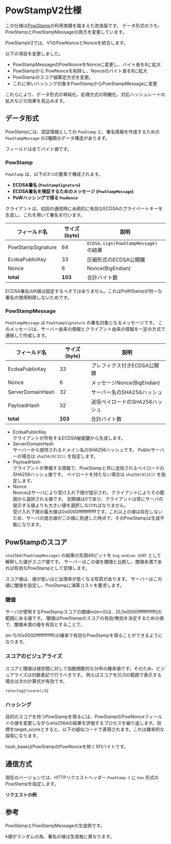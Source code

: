 # PowStampV2仕様

この仕様は[PowStamp](./powstamp.md)の利用実績を踏まえた改良版です。
データ形式のうち、PowStampとPowStampMessageの両方を変更しています。

PowStampV2では、V1のPowNonceとNonceを統合します。

以下の項目を変更しました。

- PowStampMessageのPowNonceをNonceに変更し、バイト長を8に拡大
- PowStampから.PowNonceを削除し、Nonceのバイト長を8に拡大
- PowStampのスコア値算定方式を変更。
- これに伴いハッシング対象をPowStampからPowStampMessageに変更


これらにより、データ形式の単純化、処理方式の明確化、対応ハッシュレートの拡大などの効果を見込みます。





## データ形式

PowStampには、認証情報としての `PowStamp` と、署名情報を作成するための `PowStampMessage` の2種類のデータ構造があります。

フィールドは全てバイト値です。

### PowStamp

`PowStamp` は、以下の3つの要素で構成されます。

- **ECDSA署名 (`PowStampSignature`)**
- **ECDSA署名を検証するためのメッセージ (`PowStampMessage`)**
- **PoWハッシングで得る `PowNonce`**

クライアントは、初回の通信時に永続的に有効なECDSAのプライベートキーを生成し、これを用いて署名を行います。

| フィールド名            | サイズ(byte) | 説明                                  |
|------------------|------------|---------------------------------|
| PowStampSignature | 64         | `ECDSA.sign(PowStampMessage)` の結果 |
| EcdsaPublicKey   | 33         | 圧縮形式のECDSA公開鍵                  |
| Nonce            | 6          | Nonce(BigEndian)                      |
| **total**        | **103**    | 合計バイト数                            |


ECDSA署名のK値は固定するべきではありません。これはPoWStampが同一な署名の使用制限しないためです。

### PowStampMessage

`PowStampMessage` は `PowStampSignature` の署名対象となるメッセージです。
このメッセージは、サーバー由来の情報とクライアント由来の情報を一定の方式で連結して作成します。

| フィールド名            | サイズ(byte) | 説明                                  |
|------------------|------------|---------------------------------|
| EcdsaPublicKey   | 33         | プレフィクス付きECDSA公開鍵                |
| Nonce            | 6          | メッセージNonce(BigEndian)                 |
| ServerDomainHash | 32         | サーバー名のSHA256ハッシュ               |
| PayloadHash      | 32         | 送信ペイロードのSHA256ハッシュ            |
| **total**        | **103**    | 合計バイト数                            |

- EcdsaPublicKey  
    クライアントが所有するECDSA秘密鍵から生成します。
- ServerDomainHash  
    サーバーから提供されるドメイン名のSHA256ハッシュです。
    Publicサーバーの場合は `sha256(0[32])` を指定します。
- PayloadHash  
    クライアントが準備する情報で、PowStampと共に送信されるペイロードのSHA256ハッシュ値です。
    ペイロードを持たない場合は `sha256(0[32])` を指定します。
- Nonce  
    Nonceはサーバにより受け入れ下限が提示され、クライアントによりその範囲から選択される値です。
    初期値は0であり、クライアントは常にサーバの提示する値よりも大きい値を選択しなければなりません。  
    受け入れ下限の最大値は0x0000ffffffffffffです。これ以上の値は存在しないため、サーバの提示値がこの値に到達した時点で、そのPowStampは生成不能になります。


## PowStampのスコア

`sha256d(PowStampMessage)` の結果の先頭48ビットを `big-endian UINT` として解釈した値がスコア値です。
サーバーはこの値を閾値と比較し、閾値未満であれば有効なPowStampとして受理します。

スコア値は、値が低いほど出現率が低くなる性質があります。
サーバーはこの値に閾値を設定し、PosStampに演算コストを要求します。

### 閾値

サーバが使用するPowStampスコアの閾値m(m>0)は、[0,0x0000ffffffffffff]の範囲にある値です。
閾値はPowStampのスコアの有効/無効を決定するための値で、閾値未満の値を有効とすることで、

(m-1)/(0x0000ffffffffffff)の確率で有効なPowStampを得ることができるようになります。

### スコアのビジュアライズ

スコアと閾値は値空間に対して指数関数的な分布の確率値です。そのため、ビジュアライズは対数表記で行うべきです。
例えばスコアを[0,1]の範囲で表示する場合は次の計算式が有効です。
```
rate=log2(score)/32
```


### ハッシング

目的のスコアを持つPowStampを得るには、PowStampのPowNonceフィールドの値を変更しながらsha256dの結果を評価するプロセスを繰り返します。目標をtarget_scoreとすると、以下の疑似コードで表現されます。これは確率的な探索になります。

hash_baseはPowStampのPowNonceを除く101バイトです。

<!-- ```
for i in range(0x0000ffffffffffff):
    pw=sha256(sha256(hash_base+struct.pack('>Q', i)))
    if unpack('>I', pw[0:4])[0]>target_score:
        return pw
``` -->







## 通信方式

現在のバージョンでは、HTTPリクエストヘッダー `PowStamp-2` に `hex` 形式のPowStampを指定します。

**リクエストの例**
<!-- ```
GET /status.php HTTP/1.1
User-Agent: python-requests/2.31.0
Accept-Encoding: gzip, deflate, br
Accept: */*
Connection: keep-alive
PowStamp-2: 1afe01c478b26b091e28568e921ba72fdfd253f0400deed94f482e9825113071034f8d917a1b18c2905dc68ad093188af3da4814f18998a751b0e291b38d4cb702cf751b15ce7de09d29aa612a48788b7ce576ba513a50c666404131d2988f57180000012b00000001
``` -->




## 参考

PowStampとPowStampMessageの生成例です。

k値がランダムの為、署名の値は生成毎に異なります。

<!-- ```
import os,sys
import hashlib
import struct
from libs.powstamp import PowStamp,PowStampMessage
from libs.ecdsa_utils import EcdsaSignner
pk = b'0'*32
nonce = 1
server_domain = "TEST"
payload = b"TEST"

es=EcdsaSignner(pk)
spubkey=EcdsaSignner.compressPubKey(es.public_key)
sdhash=None if server_domain is None else hashlib.sha256(server_domain.encode()).digest()
phash=None if payload is None else hashlib.sha256(payload).digest()

sm=PowStampMessage.create(
    spubkey,
    struct.pack('>I', nonce),
    sdhash,
    phash,
)
hash_base=es.sign(sm.message)+spubkey+struct.pack('>I',nonce)
pw=PowStamp(hash_base+struct.pack('>I', 0))


print("**PowStampMessage**")

print("EcdsaPublicKey",spubkey.hex())
print("Nonce",sm.nonce.hex())
print("ServerDomainHash",sdhash.hex())
print("PayloadHash",phash.hex())
print("Total",sm.message.hex())

print("**PowStamp**")
print("PowStampSignature",pw.powStampSignature.hex())
print("EcdsaPublicKey",pw.ecdsaPubkey.hex())
print("Nonce",pw.nonce.hex())
print("PowNonce",pw.powNonce.hex())
print("Total",pw.stamp.hex())
```

```
**PowStampMessage**
EcdsaPublicKey 022ed557f5ad336b31a49857e4e9664954ac33385aa20a93e2d64bfe7f08f51277
Nonce 00000001
ServerDomainHash 94ee059335e587e501cc4bf90613e0814f00a7b08bc7c648fd865a2af6a22cc2
PayloadHash 94ee059335e587e501cc4bf90613e0814f00a7b08bc7c648fd865a2af6a22cc2
Total 022ed557f5ad336b31a49857e4e9664954ac33385aa20a93e2d64bfe7f08f512770000000194ee059335e587e501cc4bf90613e0814f00a7b08bc7c648fd865a2af6a22cc294ee059335e587e501cc4bf90613e0814f00a7b08bc7c648fd865a2af6a22cc2
**PowStamp**
PowStampSignature 83c9175403510b8fc7c25ba6f66b42b8e50a17d87f4824660f96ffa9f3bf99f92cd513f7b2cb88e527be81da21f11ce29f8c43d4a1568133984f520c0e4ad74e
EcdsaPublicKey 022ed557f5ad336b31a49857e4e9664954ac33385aa20a93e2d64bfe7f08f51277
Nonce 00000001
PowNonce 00000000
Total 83c9175403510b8fc7c25ba6f66b42b8e50a17d87f4824660f96ffa9f3bf99f92cd513f7b2cb88e527be81da21f11ce29f8c43d4a1568133984f520c0e4ad74e022ed557f5ad336b31a49857e4e9664954ac33385aa20a93e2d64bfe7f08f512770000000100000000

``` -->


